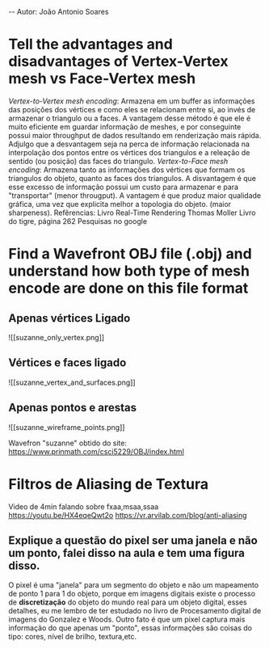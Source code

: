 -- Autor: João Antonio Soares
# Tell the advantages and disadvantages of Vertex-Vertex mesh vs Face-Vertex mesh
_Vertex-to-Vertex mesh encoding_: Armazena em um buffer as informações das posições dos vértices e como eles se relacionam entre si, ao invés de armazenar o triangulo ou a faces. A vantagem desse método é que ele é muito eficiente em guardar informação de meshes, e por conseguinte possui maior throughput de dados resultando em renderização mais rápida. Adjulgo que a desvantagem seja na perca de informação relacionada na interpolação dos pontos entre os vértices dos triangulos e a releação de sentido (ou posição) das faces do triangulo.
_Vertex-to-Face mesh encoding_: Armazena tanto as informações dos vértices que formam os triangulos do objeto, quanto as faces dos triangulos. A disvantagem é que esse excesso de informação possui um custo para armazenar e para "transportar" (menor througput). A vantagem é que produz maior qualidade gráfica, uma vez que explicita melhor a topologia do objeto. (maior sharpeness).
Refêrencias:
Livro Real-Time Rendering Thomas Moller
Livro do tigre, página 262
Pesquisas no google

# Find a Wavefront OBJ file (.obj) and understand how both type of mesh encode are done on this file format
## Apenas vértices Ligado
![[suzanne_only_vertex.png]]
## Vértices e faces ligado
![[suzanne_vertex_and_surfaces.png]]
## Apenas pontos e arestas
![[suzanne_wireframe_points.png]]

Wavefron "suzanne" obtido do site: https://www.prinmath.com/csci5229/OBJ/index.html

# Filtros de Aliasing de Textura

Video de 4min falando sobre fxaa,msaa,ssaa
https://youtu.be/HX4eqeQwt2o
https://vr.arvilab.com/blog/anti-aliasing

## Explique a questão do pixel ser uma janela e não um ponto, falei disso na aula e tem uma figura disso.
O pixel é uma "janela" para um segmento do objeto e não um mapeamento de ponto 1 para 1 do objeto, porque em imagens digitais existe o processo de **discretização** do objeto do mundo real para um objeto digital, esses detalhes, eu me lembro de ter estudado no livro de Procesamento digital de imagens do Gonzalez e Woods. Outro fato é que um pixel captura mais informação do que apenas um "ponto", essas informações são coisas do tipo: cores, nível de brilho, textura,etc.
